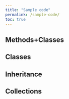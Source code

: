 ```yaml
---
title: "Sample code"
permalink: /sample-code/
toc: true
---
```


## Methods+Classes
<script src="https://gist.github.com/jiverson002/576706273b10ac7f8e4336c02c71d97d.js"></script>

## Classes
<script src="https://gist.github.com/jiverson002/cf8b3aa980cf1b6f089ebf77516d238d.js"></script>
<script src="https://gist.github.com/jiverson002/c71e0cc24517296ef3bf6d35f6be564c.js"></script>

## Inheritance
<script src="https://gist.github.com/jiverson002/51a49fb91eb030257276b6e2cc2f67b0.js"></script>

## Collections
<script src="https://gist.github.com/jiverson002/0dd3914245570a689835e66bfc6e287d.js"></script>
<script src="https://gist.github.com/jiverson002/0c3b84719ebba8e61421c595f328e6e4.js"></script>
